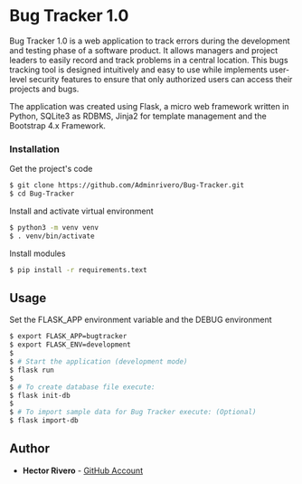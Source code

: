 # Bug Tracker 1.0

Bug Tracker 1.0 is a web application to track errors during the development and testing phase of a software product. It allows managers and project leaders to easily record and track problems in a central location. This bugs tracking tool is designed intuitively and easy to use while implements user-level security features to ensure that only authorized users can access their projects and bugs.

The application was created using Flask, a micro web framework written in Python, SQLite3 as RDBMS, Jinja2 for template management and the Bootstrap 4.x Framework.

### Installation

Get the project's code

```BASH
$ git clone https://github.com/Adminrivero/Bug-Tracker.git
$ cd Bug-Tracker
```

Install and activate virtual environment

```BASH
$ python3 -m venv venv
$ . venv/bin/activate
```

Install modules

```BASH
$ pip install -r requirements.text
```

## Usage

Set the FLASK_APP environment variable and the DEBUG environment

```BASH
$ export FLASK_APP=bugtracker
$ export FLASK_ENV=development
$
$ # Start the application (development mode)
$ flask run
$
$ # To create database file execute:
$ flask init-db
$
$ # To import sample data for Bug Tracker execute: (Optional)
$ flask import-db
```

## Author

* **Hector Rivero** - [GitHub Account](https://github.com/Adminrivero)
